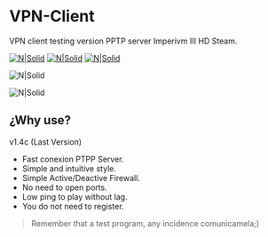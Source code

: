 # VPN-Client

VPN client testing version PPTP server Imperivm III HD Steam.

[![N|Solid](https://i.imgur.com/ZIKPTi2.png)](https://discord.gg/RErjBq8)  [![N|Solid](https://i.imgur.com/hBSJB6X.png)](https://github.com/fabiomarigo7/imperivm-steam) [![N|Solid](https://i.imgur.com/DOMgrz2.png)](https://twitter.com/d4nijerez)

![N|Solid](https://i.imgur.com/6dEMwh3.png) 

![N|Solid](https://i.imgur.com/Ol7coic.png) 

## ¿Why use?
v1.4c (Last Version)
- Fast conexion PTPP Server.
- Simple and intuitive style.
- Simple Active/Deactive Firewall.
- No need to open ports.
- Low ping to play without lag.
- You do not need to register.

> Remember that a test program, any incidence comunicamela;)

